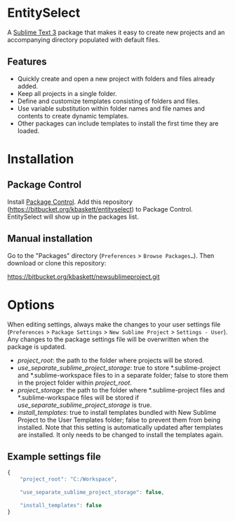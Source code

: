# EntitySelect

A [Sublime Text 3](http://www.sublimetext.com/) package that makes it easy to create new projects and an accompanying directory populated with default files.


## Features

*   Quickly create and open a new project with folders and files already added.
*   Keep all projects in a single folder.
*   Define and customize templates consisting of folders and files.
*   Use variable substitution within folder names and file names and contents to create dynamic templates.
*   Other packages can include templates to install the first time they are loaded.


# Installation

## Package Control

Install [Package Control](http://wbond.net/sublime_packages/package_control). Add this repository (https://bitbucket.org/kbaskett/entityselect) to Package Control. EntitySelect will show up in the packages list.

## Manual installation

Go to the "Packages" directory (`Preferences` > `Browse Packages…`). Then download or clone this repository:

https://bitbucket.org/kbaskett/newsublimeproject.git


# Options

When editing settings, always make the changes to your user settings file (`Preferences` > `Package Settings` > `New Sublime Project` > `Settings - User`). Any changes to the package settings file will be overwritten when the package is updated.

*    *project_root*: the path to the folder where projects will be stored.
*    *use_separate_sublime_project_storage*: true to store \*.sublime-project and \*.sublime-workspace files to in a separate folder; false to store them in the project folder within *project_root*.
*    *project_storage*: the path to the folder where \*.sublime-project files and \*.sublime-workspace files will be stored if *use_separate_sublime_project_storage* is true.
*    *install_templates*: true to install templates bundled with New Sublime Project to the User Templates folder; false to prevent them from being installed. Note that this setting is automatically updated after templates are installed. It only needs to be changed to install the templates again.

## Example settings file

```javascript
{
    "project_root": "C:/Workspace",
    
    "use_separate_sublime_project_storage": false,
    
    "install_templates": false
}
```

